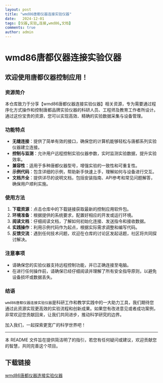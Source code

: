 ```yaml
---
layout: post
title: "wmd86唐都仪器连接实验仪器"
date:   2024-12-01
tags: [仪器,实验,连接,wmd86,文档]
comments: true
author: admin
---
```

# wmd86唐都仪器连接实验仪器

## 欢迎使用唐都仪器控制应用！

### 资源简介

本仓库致力于分享【wmd86唐都仪器连接实验仪器】相关资源，专为需要通过程序化方式操作和控制唐都品牌实验仪器的科研人员、工程师及教育工作者所设计。通过这份宝贵的资源，您可以实现高效、精确的实验数据采集与设备管理。

### 功能特点

- **无缝连接**：提供了简单有效的接口，确保您的计算机能够轻松与唐都系列实验仪器建立连接。
- **控制与监测**：允许用户远程控制实验仪器参数，实时监测实验数据，提升实验效率。
- **兼容性**：适用于多种唐都仪器型号，增强实验的一致性和可重复性。
- **示例代码**：包含详细的示例，帮助新手快速上手，理解如何与设备进行交互。
- **文档齐全**：提供详尽的说明文档，包括安装指南、API参考和常见问题解答，确保用户顺利实施。

### 使用方法

1. **下载资源**：点击仓库中的下载链接获取最新的控制应用软件包。
2. **环境准备**：根据提供的系统要求，配置好相应的开发或运行环境。
3. **阅读文档**：仔细阅读文档，了解如何初始化连接、发送指令和接收数据。
4. **实践操作**：利用示例代码作为起点，根据实际需求调整和编写代码。
5. **反馈交流**：遇到任何技术问题，欢迎在仓库的讨论区发起话题，社区将共同探讨解决。

### 注意事项

- 请确保您的实验仪器支持远程控制功能，并已正确连接至电脑。
- 在进行任何操作前，请确保已经仔细阅读并理解了所有安全指导原则，以避免设备损坏或数据丢失。

### 结语

`wmd86唐都仪器连接实验仪器`是科研工作和教学实践中的一大助力工具，我们期待您通过此资源实现更高效的实验流程和创新成果。如果您有改进意见或者成功案例，非常欢迎您贡献回来，让我们共同进步，推动科学研究的边界。

加入我们，一起探索更宽广的科学世界吧！

---

本 README 文件旨在提供简洁明了的指引，若您有任何疑问或建议，欢迎贡献您的智慧，共同完善这个项目。

## 下载链接

[wmd86唐都仪器连接实验仪器](https://pan.quark.cn/s/c238fe392b74)